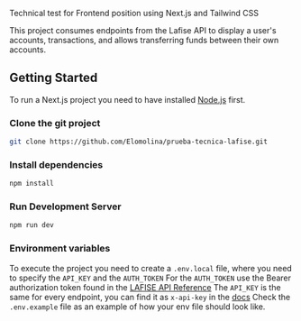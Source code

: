 Technical test for Frontend position using Next.js and Tailwind CSS

This project consumes endpoints from the Lafise API to display a user's accounts, transactions, and allows transferring funds between their own accounts.

## Getting Started

To run a Next.js project you need to have installed [Node.js](https://nodejs.org/en/) first.

### Clone the git project

```bash
git clone https://github.com/Elomolina/prueba-tecnica-lafise.git
```

### Install dependencies

```bash
npm install
```

### Run Development Server

```bash
npm run dev
```

### Environment variables

To execute the project you need to create a `.env.local` file, where you need to specify the `API_KEY` and the `AUTH_TOKEN`
For the `AUTH_TOKEN` use the Bearer authorization token found in the [LAFISE API Reference](https://apidocs.lafise.com/reference/using-oauth2)
The `API_KEY` is the same for every endpoint, you can find it as `x-api-key` in the [docs](https://apidocs.lafise.com/reference/get-account-by-costumer-id)
Check the `.env.example` file as an example of how your env file should look like.
